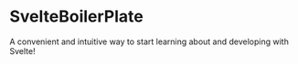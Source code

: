 # SvelteBoilerPlate
A convenient and intuitive way to start learning about and developing with Svelte!
